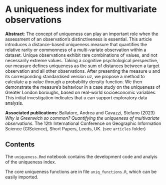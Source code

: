 # A uniqueness index for multivariate observations

**Abstract**: The concept of uniqueness can play an important role when the assessment of an observation’s distinctiveness is essential. This article introduces a distance-based uniqueness measure that quantifies the relative rarity or commonness of a multi-variate observation within a dataset. Unique observations exhibit rare combinations of values, and not necessarily extreme values. Taking a cognitive psychological perspective, our measure defines uniqueness as the sum of distances between a target observation and all other observations. After presenting the measure u and its corresponding standardised version uz, we propose a method to calculate a p value through a probability density function. We then demonstrate the measure’s behaviour in a case study on the uniqueness of Greater London boroughs, based on real-world socioeconomic variables. This initial investigation indicates that u can support exploratory data analysis.

**Associated publications**: Ballatore, Andrea and Cavazzi, Stefano (2023) _Why is Greenwich so common? Quantifying the uniqueness of multivariate observations_. The 12th International Conference on Geographic Information Science (GIScience), Short Papers, Leeds, UK. (see `articles` folder)

## Contents

The `uniqueness.Rmd` notebook contains the development code and analyis of the uniqueness index.

The core uniqueness functions are in file `uniq_functions.R`, which can be easily imported.